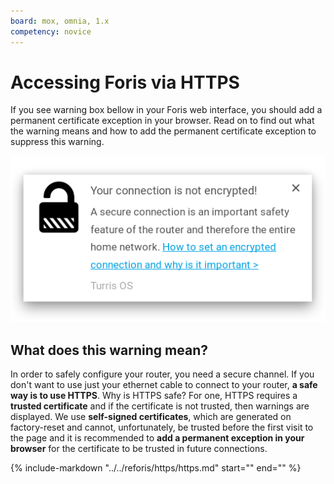 ```yaml
---
board: mox, omnia, 1.x
competency: novice
---
```

# Accessing Foris via HTTPS

If you see warning box bellow in your Foris web interface, you should add a
permanent certificate exception in your browser. Read on to find out what the
warning means and how to add the permanent certificate exception to suppress
this warning.

![Warning](warning.png)

## What does this warning mean?

In order to safely configure your router, you need a secure channel. If you
don't want to use just your ethernet cable to connect to your router, **a safe
way is to use HTTPS**. Why is HTTPS safe? For one, HTTPS requires a **trusted
certificate** and if the certificate is not trusted, then warnings are
displayed. We use **self-signed certificates**, which are generated on
factory-reset and cannot, unfortunately, be trusted before the first visit to
the page and it is recommended to **add a permanent exception in your browser**
for the certificate to be trusted in future connections.

{%
  include-markdown "../../reforis/https/https.md"
  start="<!--access-https-start-->"
  end="<!--access-https-end-->"
%}
